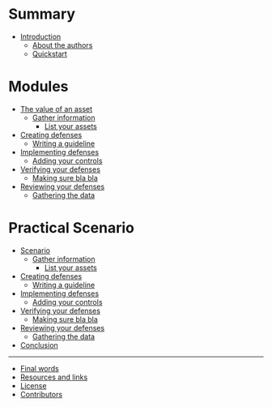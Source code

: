 # Summary

- [Introduction](./introduction.md)
    - [About the authors](./about_the_authors.md)
    - [Quickstart](./quickstart.md)

# Modules

- [The value of an asset](./value_of_asset.md)
    - [Gather information]()
        - [List your assets]()
- [Creating defenses]()
    - [Writing a guideline]()
- [Implementing defenses]()
    - [Adding your controls]()
- [Verifying your defenses]()
    - [Making sure bla bla]()
- [Reviewing your defenses]()
    - [Gathering the data]()

# Practical Scenario

- [Scenario]()
    - [Gather information]()
        - [List your assets]()
- [Creating defenses]()
    - [Writing a guideline]()
- [Implementing defenses]()
    - [Adding your controls]()
- [Verifying your defenses]()
    - [Making sure bla bla]()
- [Reviewing your defenses]()
    - [Gathering the data]()
- [Conclusion]()
-----------
- [Final words]()
- [Resources and links](./resources.md)
- [License](./License.md)
- [Contributors](./contributors.md)